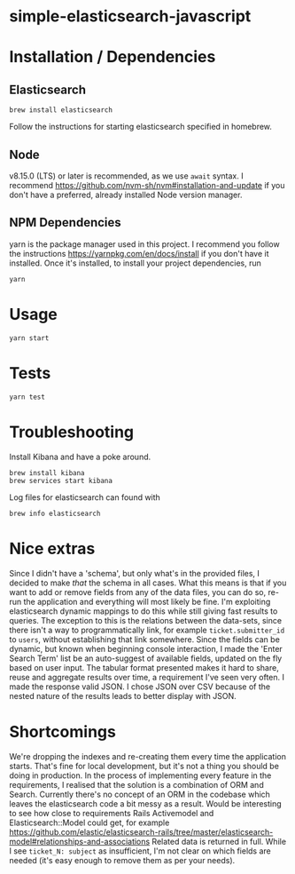 # simple-elasticsearch-javascript

# Installation / Dependencies

## Elasticsearch
```
brew install elasticsearch
```

Follow the instructions for starting elasticsearch specified in homebrew.

## Node
v8.15.0 (LTS) or later is recommended, as we use `await` syntax.
I recommend https://github.com/nvm-sh/nvm#installation-and-update if you don't have a preferred, already installed Node version manager.

## NPM Dependencies
yarn is the package manager used in this project.
I recommend you follow the instructions https://yarnpkg.com/en/docs/install if you don't have it installed.
Once it's installed, to install your project dependencies, run
```
yarn
```

# Usage
```
yarn start
```

# Tests
```
yarn test
```

# Troubleshooting
Install Kibana and have a poke around.
```
brew install kibana
brew services start kibana
```

Log files for elasticsearch can found with
```
brew info elasticsearch
```

# Nice extras
Since I didn't have a 'schema', but only what's in the provided files, I decided to make *that* the schema in all cases.
What this means is that if you want to add or remove fields from any of the data files, you can do so, re-run the application and everything will most likely be fine.
I'm exploiting elasticsearch dynamic mappings to do this while still giving fast results to queries.
The exception to this is the relations between the data-sets, since there isn't a way to programmatically link, for example `ticket.submitter_id` to `users`, without establishing that link somewhere.
Since the fields can be dynamic, but known when beginning console interaction, I made the 'Enter Search Term' list be an auto-suggest of available fields, updated on the fly based on user input.
The tabular format presented makes it hard to share, reuse and aggregate results over time, a requirement I've seen very often.
I made the response valid JSON. I chose JSON over CSV because of the nested nature of the results leads to better display with JSON.

# Shortcomings
We're dropping the indexes and re-creating them every time the application starts.
That's fine for local development, but it's not a thing you should be doing in production.
In the process of implementing every feature in the requirements, I realised that the solution is a combination of ORM and Search.
Currently there's no concept of an ORM in the codebase which leaves the elasticsearch code a bit messy as a result.
Would be interesting to see how close to requirements Rails Activemodel and Elasticsearch::Model could get, for example https://github.com/elastic/elasticsearch-rails/tree/master/elasticsearch-model#relationships-and-associations
Related data is returned in full. While I see `ticket_N: subject` as insufficient, I'm not clear on which fields are needed (it's easy enough to remove them as per your needs).